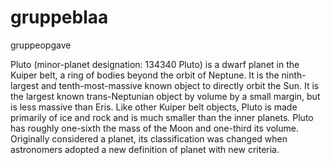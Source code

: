 # gruppeblaa
gruppeopgave

Pluto (minor-planet designation: 134340 Pluto) is a dwarf planet in the Kuiper belt, a ring of bodies beyond the orbit of Neptune. It is the ninth-largest and tenth-most-massive known object to directly orbit the Sun. It is the largest known trans-Neptunian object by volume by a small margin, but is less massive than Eris. Like other Kuiper belt objects, Pluto is made primarily of ice and rock and is much smaller than the inner planets. Pluto has roughly one-sixth the mass of the Moon and one-third its volume. Originally considered a planet, its classification was changed when astronomers adopted a new definition of planet with new criteria.